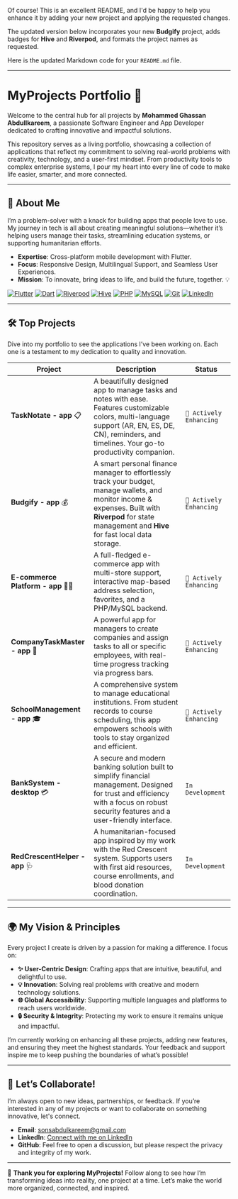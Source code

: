 Of course! This is an excellent README, and I'd be happy to help you enhance it by adding your new project and applying the requested changes.

The updated version below incorporates your new **Budgify** project, adds badges for **Hive** and **Riverpod**, and formats the project names as requested.

Here is the updated Markdown code for your `README.md` file.

---

# MyProjects Portfolio 🚀

Welcome to the central hub for all projects by **Mohammed Ghassan Abdullkareem**, a passionate Software Engineer and App Developer dedicated to crafting innovative and impactful solutions.

This repository serves as a living portfolio, showcasing a collection of applications that reflect my commitment to solving real-world problems with creativity, technology, and a user-first mindset. From productivity tools to complex enterprise systems, I pour my heart into every line of code to make life easier, smarter, and more connected.

---

## 🌟 About Me

I’m a problem-solver with a knack for building apps that people love to use. My journey in tech is all about creating meaningful solutions—whether it’s helping users manage their tasks, streamlining education systems, or supporting humanitarian efforts.

*   **Expertise**: Cross-platform mobile development with Flutter.
*   **Focus**: Responsive Design, Multilingual Support, and Seamless User Experiences.
*   **Mission**: To innovate, bring ideas to life, and build the future, together. 💡

<p align="left">
  <a href="https://flutter.dev" target="_blank"><img src="https://img.shields.io/badge/Flutter-02569B?style=for-the-badge&logo=flutter&logoColor=white" alt="Flutter"></a>
  <a href="https://dart.dev" target="_blank"><img src="https://img.shields.io/badge/Dart-0175C2?style=for-the-badge&logo=dart&logoColor=white" alt="Dart"></a>
  <a href="https://riverpod.dev/" target="_blank"><img src="https://img.shields.io/badge/Riverpod-4A98E8?style=for-the-badge&logo=riverpod&logoColor=white" alt="Riverpod"></a>
  <a href="https://pub.dev/packages/hive" target="_blank"><img src="https://img.shields.io/badge/Hive-FFC107?style=for-the-badge&logo=hive&logoColor=black" alt="Hive"></a>
  <a href="https://www.php.net" target="_blank"><img src="https://img.shields.io/badge/PHP-777BB4?style=for-the-badge&logo=php&logoColor=white" alt="PHP"></a>
  <a href="https://www.mysql.com/" target="_blank"><img src="https://img.shields.io/badge/MySQL-4479A1?style=for-the-badge&logo=mysql&logoColor=white" alt="MySQL"></a>
  <a href="https://git-scm.com/" target="_blank"><img src="https://img.shields.io/badge/GIT-E44C30?style=for-the-badge&logo=git&logoColor=white" alt="Git"></a>
  <a href="https://www.linkedin.com/in/mohammed-abdullkareem-02a965330" target="_blank"><img src="https://img.shields.io/badge/LinkedIn-0077B5?style=for-the-badge&logo=linkedin&logoColor=white" alt="LinkedIn"></a>
</p>

---

## 🛠️ Top Projects

Dive into my portfolio to see the applications I’ve been working on. Each one is a testament to my dedication to quality and innovation.

| Project                                      | Description                                                                                                                                                                                            | Status                               |
| -------------------------------------------- | ------------------------------------------------------------------------------------------------------------------------------------------------------------------------------------------------------ | ------------------------------------ |
| **TaskNotate - app** 📋                        | A beautifully designed app to manage tasks and notes with ease. Features customizable colors, multi-language support (AR, EN, ES, DE, CN), reminders, and timelines. Your go-to productivity companion.     | `🚀 Actively Enhancing`              |
| **Budgify - app** 💰                         | A smart personal finance manager to effortlessly track your budget, manage wallets, and monitor income & expenses. Built with **Riverpod** for state management and **Hive** for fast local data storage. | `🚀 Actively Enhancing`              |
| **E-commerce Platform - app** 🛒🚚             | A full-fledged e-commerce app with multi-store support, interactive map-based address selection, favorites, and a PHP/MySQL backend.                                                                   | `🚀 Actively Enhancing`              |
| **CompanyTaskMaster - app** 🏢                 | A powerful app for managers to create companies and assign tasks to all or specific employees, with real-time progress tracking via progress bars.                                                       | `🚀 Actively Enhancing`              |
| **SchoolManagement - app** 🎓                  | A comprehensive system to manage educational institutions. From student records to course scheduling, this app empowers schools with tools to stay organized and efficient.                               | `🚀 Actively Enhancing`              |
| **BankSystem - desktop** 💳                        | A secure and modern banking solution built to simplify financial management. Designed for trust and efficiency with a focus on robust security features and a user-friendly interface.                  | `In Development`                     |
| **RedCrescentHelper - app** 🩺                 | A humanitarian-focused app inspired by my work with the Red Crescent system. Supports users with first aid resources, course enrollments, and blood donation coordination.                                | `In Development`                     |

---

## 🌍 My Vision & Principles

Every project I create is driven by a passion for making a difference. I focus on:

*   **✨ User-Centric Design**: Crafting apps that are intuitive, beautiful, and delightful to use.
*   **💡 Innovation**: Solving real problems with creative and modern technology solutions.
*   **🌐 Global Accessibility**: Supporting multiple languages and platforms to reach users worldwide.
*   **🔒 Security & Integrity**: Protecting my work to ensure it remains unique and impactful.

I’m currently working on enhancing all these projects, adding new features, and ensuring they meet the highest standards. Your feedback and support inspire me to keep pushing the boundaries of what’s possible!

---

## 🤝 Let’s Collaborate!

I’m always open to new ideas, partnerships, or feedback. If you’re interested in any of my projects or want to collaborate on something innovative, let's connect.

*   **Email**: [sonsabdulkareem@gmail.com](mailto:sonsabdulkareem@gmail.com)
*   **LinkedIn**: [Connect with me on LinkedIn](https://www.linkedin.com/in/mohammed-abdullkareem-02a965330)
*   **GitHub**: Feel free to open a discussion, but please respect the privacy and integrity of my work.

---

🎉 **Thank you for exploring MyProjects!** Follow along to see how I’m transforming ideas into reality, one project at a time. Let’s make the world more organized, connected, and inspired.
